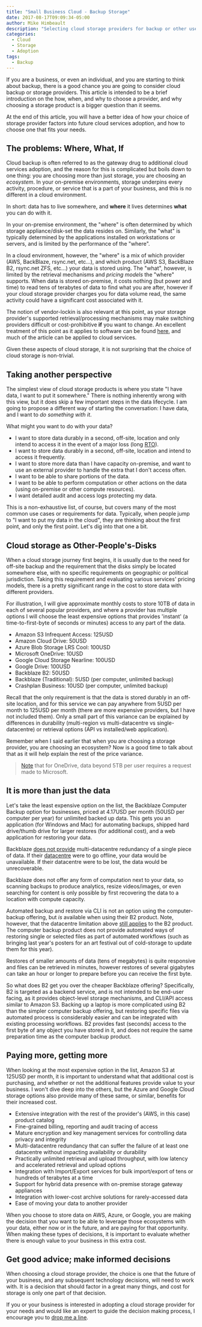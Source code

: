 ```yaml
---
title: "Small Business Cloud - Backup Storage"
date: 2017-08-17T09:09:34-05:00
author: Mike Himbeault
description: "Selecting cloud storage providers for backup or other uses is a task that seems harder than it should be, with too many options that are too similar. Here are a few ways to think about the problem that should help you make the best decision for your needs."
categories:
  - Cloud
  - Storage
  - Adoption
tags:
  - Backup
---
```


If you are a business, or even an individual, and you are starting to think about backup, there is a good chance you are going to consider cloud backup or storage providers. This article is intended to be a brief introduction on the how, when, and why to choose a provider, and why choosing a storage product is a bigger question than it seems.

At the end of this article, you will have a better idea of how your choice of storage provider factors into future cloud services adoption, and how to choose one that fits your needs.

<!--more-->

## The problems: Where, What, If

Cloud backup is often referred to as the gateway drug to additional cloud services adoption, and the reason for this is complicated but boils down to one thing: you are choosing more than just storage, you are choosing an _ecosystem_. In your on-premise environments, storage underpins every activity, procedure, or service that is a part of your business, and this is no different in a cloud environment.

In short: data has to live somewhere, and **where** it lives determines **what** you can do with it.

In your on-premise environment, the "where" is often determined by which storage appliance/disk-set the data resides on. Similarly, the "what" is typically determined by the applications installed on workstations or servers, and is limited by the performance of the "where".

In a cloud environment, however, the "where" is a mix of which provider (AWS, BackBlaze, rsync.net, etc...), and which product (AWS S3, BackBlaze B2, rsync.net ZFS, etc...) your data is stored using. The "what", however, is limited by the retrieval mechanisms and _pricing models_ the "where" supports. When data is stored on-premise, it costs nothing (but power and time) to read tens of terabytes of data to find what you are after, however if your cloud storage provider charges you for data volume read, the same activity could have a significant cost associated with it.

The notion of vendor-lockin is also relevant at this point, as your storage provider's supported retrieval/processing mechanisms may make switching providers difficult or cost-prohibitive **if** you want to change. An excellent treatment of this point as it applies to software can be found <a href="https://blogs.oracle.com/bmc/the-economics-of-software" target="_blank">here</a>, and much of the article can be applied to cloud services.

Given these aspects of cloud storage, it is not surprising that the choice of cloud storage is non-trivial.

## Taking another perspective

The simplest view of cloud storage products is where you state "I have data, I want to put it somewhere." There is nothing inherently wrong with this view, but it does skip a few important steps in the data lifecycle. I am going to propose a different way of starting the conversation: I have data, and I want to _do something with it_.

What might you want to do with your data?

- I want to store data durably in a second, off-site, location and only intend to access it in the event of a major loss (long <a href="https://en.wikipedia.org/wiki/Recovery_time_objective" target="_blank">RTO</a>).
- I want to store data durably in a second, off-site, location and intend to access it frequently.
- I want to store more data than I have capacity on-premise, and want to use an external provider to handle the extra that I don't access often.
- I want to be able to share portions of the data.
- I want to be able to perform computation or other actions on the data (using on-premise or other compute resources).
- I want detailed audit and access logs protecting my data.

This is a non-exhaustive list, of course, but covers many of the most common use cases or requirements for data. Typically, when people jump to "I want to put my data in the cloud", they are thinking about the first point, and only the first point. Let's dig into that one a bit.

## Cloud storage as Other-People's-Disks

When a cloud storage journey first begins, it is usually due to the need for off-site backup and the requirement that the disks simply be located somewhere else, with no specific requirements on geographic or political jurisdiction. Taking this requirement and evaluating various services' pricing models, there is a pretty significant range in the cost to store data with different providers.

For illustration, I will give approximate monthly costs to store 10TB of data in each of several popular providers, and where a provider has multiple options I will choose the least expensive options that provides 'instant' (a time-to-first-byte of seconds or minutes) access to any part of the data.

- Amazon S3 Infrequent Access: 125USD
- Amazon Cloud Drive: 50USD
- Azure Blob Storage LRS Cool: 100USD
- Microsoft OneDrive: 10USD
- Google Cloud Storage Nearline: 100USD
- Google Drive: 100USD
- Backblaze B2: 50USD
- Backblaze (Traditional): 5USD (per computer, unlimited backup)
- Crashplan Business: 10USD (per computer, unlimited backup)

Recall that the only requirement is that the data is stored durably in an off-site location, and for this service we can pay anywhere from 5USD per month to 125USD per month (there are more expensive providers, but I have not included them). Only a small part of this variance can be explained by differences in durability (multi-region vs multi-datacentre vs single-datacentre) or retrieval options (API vs installed/web application).

Remember when I said earlier that when you are choosing a storage provider, you are choosing an ecosystem? Now is a good time to talk about that as it will help explain the rest of the price variance.

> <a href="https://onedrive.live.com/about/en-US/plans/" target="_blank">Note</a> that for OneDrive, data beyond 5TB per user requires a request made to Microsoft.

## It is more than just the data

Let's take the least expensive option on the list, the Backblaze Computer Backup option for businesses, priced at 4.17USD per month (50USD per computer per year) for unlimited backed up data. This gets you an application (for Windows and Mac) for automating backups, shipped hard drive/thumb drive for larger restores (for additional cost), and a web application for restoring your data.

Backblaze <a href="https://www.backblaze.com/blog/vault-cloud-storage-architecture/" target="_blank">does not provide</a> multi-datacentre redundancy of a single piece of data. If their <a href="https://secure.backblaze.com/press/Sacramento_Data_Center.pdf" target="_blank">datacentre</a> were to go offline, your data would be unavailable. If their datacentre were to be lost, the data would be unrecoverable.

Backblaze does not offer any form of computation next to your data, so scanning backups to produce analytics, resize videos/images, or even searching for content is only possible by first recovering the data to a location with compute capacity.

Automated backup and restore via CLI is not an option using the computer-backup offering, but _is_ available when using their B2 product. Note, however, that the datacentre limitation above <a href="https://help.backblaze.com/hc/en-us/articles/218485257-B2-Resiliency-Durability-and-Availability" target="_blank">still applies</a> to the B2 product. The computer backup product does not provide automated ways of restoring single or selected files as part of automated workflows (such as bringing last year's posters for an art festival out of cold-storage to update them for this year).

Restores of smaller amounts of data (tens of megabytes) is quite responsive and files can be retrieved in minutes, however restores of several gigabytes can take an hour or longer to prepare before you can receive the first byte.

So what does B2 get you over the cheaper Backblaze offering? Specifically, B2 is targeted as a backend service, and is not intended to be end-user facing, as it provides object-level storage mechanisms, and CLI/API access similar to Amazon S3. Backing up a laptop is more complicated using B2 than the simpler computer backup offering, but restoring specific files via automated process is considerably easier and can be integrated with existing processing workflows. B2 provides fast (seconds) access to the first byte of any object you have stored in it, and does not require the same preparation time as the computer backup product.

## Paying more, getting more

When looking at the most expensive option in the list, Amazon S3 at 125USD per month, it is important to understand what that additional cost is purchasing, and whether or not the additional features provide value to your business. I won't dive deep into the others, but the Azure and Google Cloud storage options also provide many of these same, or similar, benefits for their increased cost.

- Extensive integration with the rest of the provider's (AWS, in this case) product catalog
- Fine-grained billing, reporting and audit tracing of access
- Mature encryption and key management services for controlling data privacy and integrity
- Multi-datacentre redundancy that can suffer the failure of at least one datacentre without impacting availability or durability
- Practically unlimited retrieval and upload throughput, with low latency and accelerated retrieval and upload options
- Integration with Import/Export services for bulk import/export of tens or hundreds of terabytes at a time
- Support for hybrid data presence with on-premise storage gateway appliances
- Integration with lower-cost archive solutions for rarely-accessed data
- Ease of moving your data to another provider

When you choose to store data on AWS, Azure, or Google, you are making the decision that you want to be able to leverage those ecosystems with your data, either now or in the future, and are paying for that opportunity. When making these types of decisions, it is important to evaluate whether there is enough value to your business in this extra cost.

## Get good advice; make informed decisions

When choosing a cloud storage provider, the choice is one that the future of your business, and any subsequent technology decisions, will need to work with. It is a decision that should factor in a great many things, and cost for storage is only one part of that decision.

If you or your business is interested in adopting a cloud storage provider for your needs and would like an expert to guide the decision making process, I encourage you to <a href="https://www.flyingfortressit.ca/#contact" target="_blank">drop me a line</a>.
